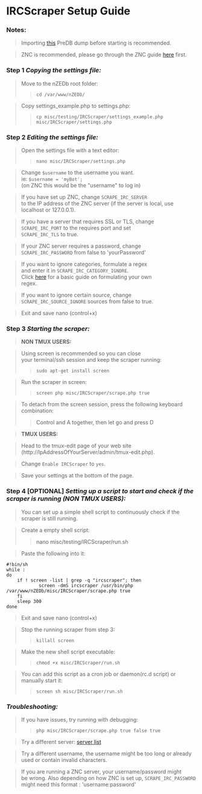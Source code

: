 IRCScraper Setup Guide
======================

### Notes:

>Importing [this](http://forums.nzedb.com/index.php?topic=1614.0) PreDB dump before starting is recommended.

>ZNC is recommended, please go through the ZNC guide [here](https://github.com/nZEDb/nZEDb_Misc/tree/master/Guides/Various/ZNC/Guide.md) first.

### Step 1 *Copying the settings file:*
>Move to the nZEDb root folder:
>>`cd /var/www/nZEDb/`

>Copy settings_example.php to settings.php:
>>`cp misc/testing/IRCScraper/settings_example.php misc/IRCScraper/settings.php`

### Step 2 *Editing the settings file:*
>Open the settings file with a text editor:
>>`nano misc/IRCScraper/settings.php`

>Change `$username` to the username you want.  
ie: `$username = 'myBot';`  
(on ZNC this would be the "username" to log in)

>If you have set up ZNC, change `SCRAPE_IRC_SERVER`  
to the IP address of the ZNC server 
(if the server is local, use localhost or 127.0.0.1).

>If you have a server that requires SSL or TLS, change  
`SCRAPE_IRC_PORT` to the requires port and set  
`SCRAPE_IRC_TLS` to true.

>If your ZNC server requires a password, change  
`SCRAPE_IRC_PASSWORD` from false to 'yourPassword'

>If you want to ignore categories, formulate a regex  
and enter it in `SCRAPE_IRC_CATEGORY_IGNORE`.  
Click [here](http://forums.nzedb.com/index.php?topic=1625.msg9602#msg9602) for a basic guide on formulating your own  
regex.

>If you want to ignore certain source, change  
`SCRAPE_IRC_SOURCE_IGNORE` sources from false to true.

>Exit and save nano (control+x)

### Step 3 *Starting the scraper:*

>**NON TMUX USERS:**

>Using screen is recommended so you can close  
your terminal/ssh session and keep the scraper running:
>>`sudo apt-get install screen`

>Run the scraper in screen:
>>`screen php misc/IRCScraper/scrape.php true`

>To detach from the screen session, press the following keyboard combination:
>>Control and A together, then let go and press D

>**TMUX USERS:**

>Head to the tmux-edit page of your web site (http://IpAddressOfYourServer/admin/tmux-edit.php).

>Change `Enable IRCScraper` to `yes`.

>Save your settings at the bottom of the page.

### Step 4 **[OPTIONAL]** *Setting up a script to start and check if the scraper is running (NON TMUX USERS):*
>You can set up a simple shell script to continuously check if the scraper is still running.

>Create a empty shell script:
>>nano misc/testing/IRCScraper/run.sh

>Paste the following into it:

    #!bin/sh
    while :
    do
        if ! screen -list | grep -q "ircscraper"; then
                screen -dmS ircscraper /usr/bin/php /var/www/nZEDb/misc/IRCScraper/scrape.php true
        fi
        sleep 300
    done

>Exit and save nano (control+x)

>Stop the running scraper from step 3:
>>`killall screen`

>Make the new shell script executable:
>>`chmod +x misc/IRCScraper/run.sh`

>You can add this script as a cron job or daemon(rc.d script) or manually start it:
>>`screen sh misc/IRCScraper/run.sh`

### *Troubleshooting:*
>If you have issues, try running with debugging:
>>`php misc/IRCScraper/scrape.php true false true`

>Try a different server: [server list](https://www.synirc.net/servers)

>Try a different username, the username might be too long or already used or contain invalid characters.

>If you are running a ZNC server, your username/password might  
be wrong. Also depending on how ZNC is set up, `SCRAPE_IRC_PASSWORD` might need this format : 'username:password'
 
